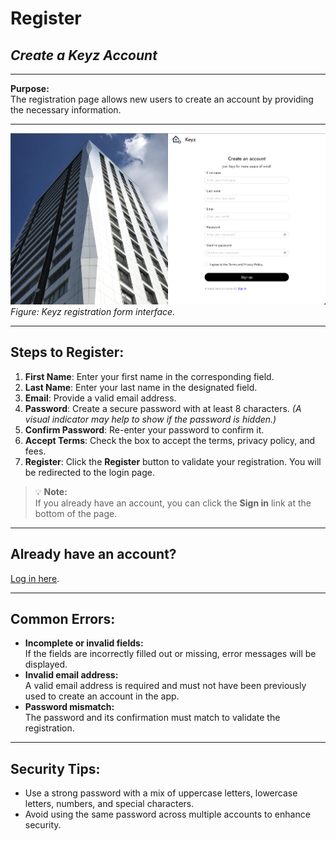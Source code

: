 # Register

## *Create a Keyz Account*

---

**Purpose:**  
The registration page allows new users to create an account by providing the necessary information.

---

![Keyz Registration Form](../../Images/register.png)  
*Figure: Keyz registration form interface.*

---

## **Steps to Register:**

1. **First Name**: Enter your first name in the corresponding field.  
2. **Last Name**: Enter your last name in the designated field.  
3. **Email**: Provide a valid email address.  
4. **Password**: Create a secure password with at least 8 characters. *(A visual indicator may help to show if the password is hidden.)*  
5. **Confirm Password**: Re-enter your password to confirm it.  
6. **Accept Terms**: Check the box to accept the terms, privacy policy, and fees.  
7. **Register**: Click the **Register** button to validate your registration. You will be redirected to the login page.

> 💡 **Note:**  
> If you already have an account, you can click the **Sign in** link at the bottom of the page.

---

## **Already have an account?**  
[Log in here](./2Login.md).

---

## **Common Errors:**

- **Incomplete or invalid fields:**  
  If the fields are incorrectly filled out or missing, error messages will be displayed.  
- **Invalid email address:**  
  A valid email address is required and must not have been previously used to create an account in the app.  
- **Password mismatch:**  
  The password and its confirmation must match to validate the registration.

---

## **Security Tips:**

- Use a strong password with a mix of uppercase letters, lowercase letters, numbers, and special characters.  
- Avoid using the same password across multiple accounts to enhance security.
